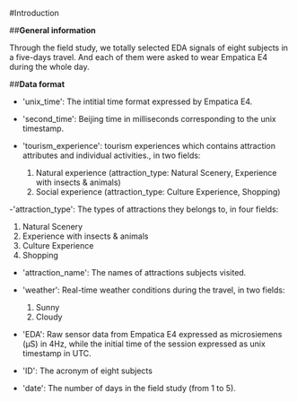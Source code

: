 #Introduction


##**General information**

Through the field study, we totally selected EDA signals of eight subjects in a five-days travel. And each of them were asked to wear Empatica E4 during the whole day.

##**Data format**

- 'unix_time': The intitial time format expressed by Empatica E4.

- 'second_time': Beijing time in milliseconds corresponding to the unix timestamp.

- 'tourism_experience':  tourism experiences which contains attraction attributes and individual activities., in two fields:
  1. Natural experience (attraction_type: Natural Scenery, Experience with insects & animals)
  2. Social experience (attraction_type: Culture Experience, Shopping)
											 
-'attraction_type': The types of attractions they belongs to, in four fields:
  1. Natural Scenery
  2. Experience with insects & animals
  3. Culture Experience
  4. Shopping

- 'attraction_name': The names of attractions subjects visited.

- 'weather': Real-time weather conditions during the travel, in two fields:
  1. Sunny
  2. Cloudy

- 'EDA': Raw sensor data from Empatica E4 expressed as microsiemens (μS) in 4Hz, while the initial time of the session  expressed as unix timestamp in UTC.

- 'ID': The acronym of eight subjects

- 'date': The number of days in the field study (from 1 to 5).
